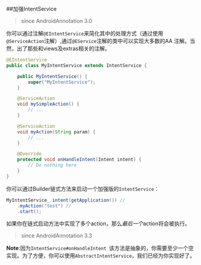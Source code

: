 ##加强IntentService
>since AndroidAnnotation 3.0

你可以通过注解`@EIntentService`来简化其中的处理方式（通过使用`@ServiceAction`注解）,通过`@EService`注解的类中可以实现大多数的AA 注解。当然，出了那些和views及extras相关的注解。

```java
@EIntentService
public class MyIntentService extends IntentService {

    public MyIntentService() {
        super("MyIntentService");
    }

    @ServiceAction
    void mySimpleAction() {
        // ...
    }

    @ServiceAction
    void myAction(String param) {
        // ...
    }

    @Override
    protected void onHandleIntent(Intent intent) {
        // Do nothing here
    }
}
```

你可以通过Builder链式方法来启动一个加强版的`IntentService`：

```java
MyIntentService_.intent(getApplication()) //
    .myAction("test") //
    .start();
```

如果你在链式启动方法中实现了多个action，那么*最后一个*action将会被执行。

>since AndroidAnnotation 3.3

**Note**:因为`IntentService#onHandleIntent `该方法是抽象的，你需要至少一个空实现。为了方便，你可以使用`AbstractIntentService`，我们已经为你实现好了。




